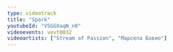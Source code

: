 ```yaml
---
type: videotrack
title: "Spark"
youtubeId: "V5GGXaqN_n0"
videoevents: vevt0032
videoartists: ["Stream of Passion", "Марсела Бовио"]
---
```

